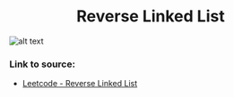 <h1 align="center">Reverse Linked List</h1>

![alt text](https://images2.imgbox.com/4a/24/G5Jh31qp_o.png?raw=true)

### Link to source: 
- <a href="https://leetcode.com/problems/reverse-linked-list/">Leetcode - Reverse Linked List</a>

